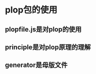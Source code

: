 plop包的使用
===========
plopfile.js是对plop的使用
-------

principle是对plop原理的理解
------

generator是母版文件
-----
